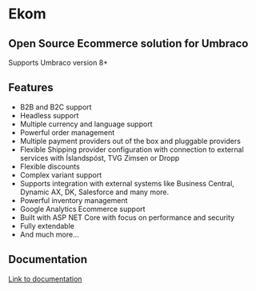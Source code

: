 # Ekom
## Open Source Ecommerce solution for Umbraco

Supports Umbraco version 8+

## Features

- B2B and B2C support
- Headless support
- Multiple currency and language support
- Powerful order management
- Multiple payment providers out of the box and pluggable providers
- Flexible Shipping provider configuration with connection to external services with Íslandspóst, TVG Zimsen or Dropp
- Flexible discounts
- Complex variant support
- Supports integration with external systems like Business Central, Dynamic AX, DK, Salesforce and many more.
- Powerful inventory management
- Google Analytics Ecommerce support
- Built with ASP NET Core with focus on performance and security
- Fully extendable
- And much more...

## Documentation

[Link to documentation](https://vettvangur.gitbook.io/ekom/)